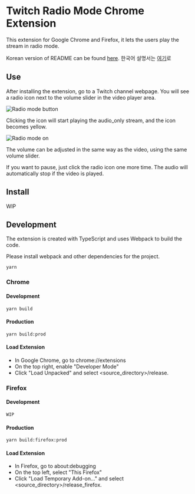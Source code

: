 # Twitch Radio Mode Chrome Extension

This extension for Google Chrome and Firefox, it lets the users play the stream in radio mode.

Korean version of README can be found [here](https://github.com/c-rainbow/twitch-audio-web/blob/master/readme/README.ko.md).
한국어 설명서는 [여기](https://github.com/c-rainbow/twitch-audio-web/blob/master/readme/README.ko.md)로

## Use

After installing the extension, go to a Twitch channel webpage. You will see a radio icon next to the volume slider in the video player area.

![Radio mode button](https://raw.githubusercontent.com/c-rainbow/twitch-audio-web/master/public/images/radiobutton.png)

Clicking the icon will start playing the audio_only stream, and the icon becomes yellow.

![Radio mode on](https://raw.githubusercontent.com/c-rainbow/twitch-audio-web/master/public/images/radiomode.png)

The volume can be adjusted in the same way as the video, using the same volume slider.

If you want to pause, just click the radio icon one more time. The audio will automatically stop if the video is played.


## Install

WIP

## Development

The extension is created with TypeScript and uses Webpack to build the code.

Please install webpack and other dependencies for the project.

```
yarn
```
### Chrome

#### Development
```
yarn build
```

#### Production
```
yarn build:prod
```

#### Load Extension

- In Google Chrome, go to chrome://extensions
- On the top right, enable "Developer Mode"
- Click "Load Unpacked" and select <source_directory>/release.

### Firefox

#### Development
```
WIP
```

#### Production
```
yarn build:firefox:prod
```

#### Load Extension

- In Firefox, go to about:debugging
- On the top left, select "This Firefox"
- Click "Load Temporary Add-on..." and select <source_directory>/release_firefox.
